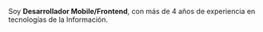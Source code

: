 Soy **Desarrollador Mobile/Frontend**, con más de 4 años de experiencia en tecnologías de la Información.







